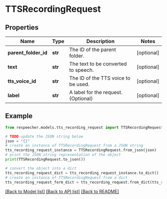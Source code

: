 # TTSRecordingRequest


## Properties

Name | Type | Description | Notes
------------ | ------------- | ------------- | -------------
**parent_folder_id** | **str** | The ID of the parent folder. | [optional] 
**text** | **str** | The text to be converted to speech. | [optional] 
**tts_voice_id** | **str** | The ID of the TTS voice to be used. | [optional] 
**label** | **str** | A label for the request. (Optional) | [optional] 

## Example

```python
from respeecher.models.tts_recording_request import TTSRecordingRequest

# TODO update the JSON string below
json = "{}"
# create an instance of TTSRecordingRequest from a JSON string
tts_recording_request_instance = TTSRecordingRequest.from_json(json)
# print the JSON string representation of the object
print(TTSRecordingRequest.to_json())

# convert the object into a dict
tts_recording_request_dict = tts_recording_request_instance.to_dict()
# create an instance of TTSRecordingRequest from a dict
tts_recording_request_form_dict = tts_recording_request.from_dict(tts_recording_request_dict)
```
[[Back to Model list]](../README.md#documentation-for-models) [[Back to API list]](../README.md#documentation-for-api-endpoints) [[Back to README]](../README.md)


